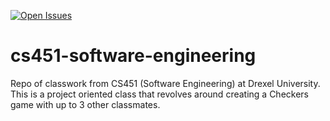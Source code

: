 [![Open Issues](https://img.shields.io/github/issues/AbirRazzak/cs451-software-engineering.svg)]()

# cs451-software-engineering

Repo of classwork from CS451 (Software Engineering) at Drexel University. This is a project oriented class that revolves around creating a Checkers game with up to 3 other classmates.
